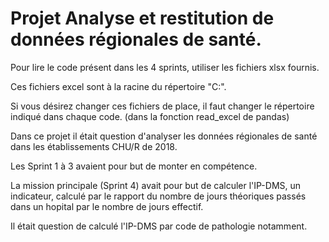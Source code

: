 # Projet Analyse et restitution de données régionales de santé.

Pour lire le code présent dans les 4 sprints, utiliser les fichiers xlsx fournis.

Ces fichiers excel sont à la racine du répertoire "C:".

Si vous désirez changer ces fichiers de place, il faut changer le répertoire indiqué dans chaque code. (dans la fonction read_excel de pandas)



Dans ce projet il était question d'analyser les données régionales de santé dans les établissements CHU/R de 2018.

Les Sprint 1 à 3 avaient pour but de monter en compétence.


La mission principale (Sprint 4) avait pour but de calculer l'IP-DMS, un indicateur, calculé par le rapport du nombre de jours théoriques passés dans un hopital par le nombre de jours effectif.

Il était question de calculé l'IP-DMS par code de pathologie notamment.
